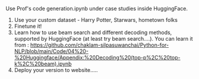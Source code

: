 Use Prof's code generation.ipynb under case studies inside HuggingFace.

1. Use your custom dataset - Harry Potter, Starwars, hometown folks
2. Finetune it! 
3.  Learn how to use beam search and different decoding methods, supported by HuggingFace (at least try beam search....).   You can learn it from :  https://github.com/chaklam-silpasuwanchai/Python-for-NLP/blob/main/Code/04%20-%20Huggingface/Appendix:%20Decoding%20(top-p%2C%20top-k%2C%20beam).ipynb
4.  Deploy your version to website.....
